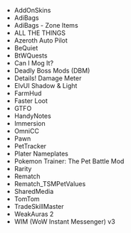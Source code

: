 - AddOnSkins
- AdiBags
- AdiBags - Zone Items
- ALL THE THINGS
- Azeroth Auto Pilot
- BeQuiet
- BtWQuests
- Can I Mog It?
- Deadly Boss Mods (DBM)
- Details! Damage Meter
- ElvUI Shadow & Light
- FarmHud
- Faster Loot
- GTFO
- HandyNotes
- Immersion
- OmniCC
- Pawn
- PetTracker
- Plater Nameplates
- Pokemon Trainer: The Pet Battle Mod
- Rarity
- Rematch
- Rematch_TSMPetValues
- SharedMedia
- TomTom
- TradeSkillMaster
- WeakAuras 2
- WIM (WoW Instant Messenger) v3

